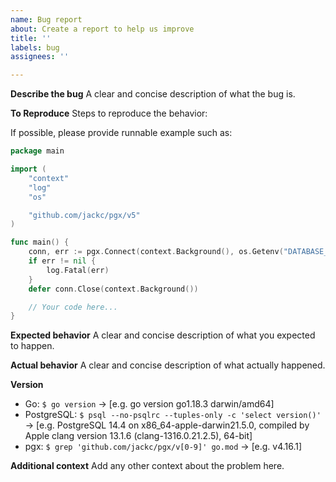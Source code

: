 ```yaml
---
name: Bug report
about: Create a report to help us improve
title: ''
labels: bug
assignees: ''

---
```


**Describe the bug**
A clear and concise description of what the bug is.

**To Reproduce**
Steps to reproduce the behavior:

If possible, please provide runnable example such as:

```go
package main

import (
	"context"
	"log"
	"os"

	"github.com/jackc/pgx/v5"
)

func main() {
	conn, err := pgx.Connect(context.Background(), os.Getenv("DATABASE_URL"))
	if err != nil {
		log.Fatal(err)
	}
	defer conn.Close(context.Background())

	// Your code here...
}
```

**Expected behavior**
A clear and concise description of what you expected to happen.

**Actual behavior**
A clear and concise description of what actually happened.

**Version**
 - Go: `$ go version` -> [e.g. go version go1.18.3 darwin/amd64]
 - PostgreSQL: `$ psql --no-psqlrc --tuples-only -c 'select version()'` -> [e.g. PostgreSQL 14.4 on x86_64-apple-darwin21.5.0, compiled by Apple clang version 13.1.6 (clang-1316.0.21.2.5), 64-bit]
 - pgx: `$ grep 'github.com/jackc/pgx/v[0-9]' go.mod` -> [e.g. v4.16.1]

**Additional context**
Add any other context about the problem here.
